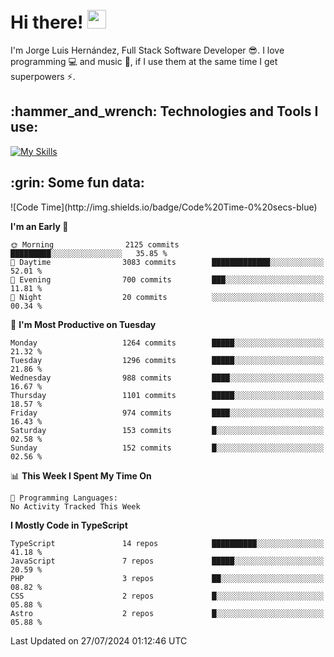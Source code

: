 <h1 align="left">
 <abc>
  <br>Hi there! <img src="https://user-images.githubusercontent.com/42378118/110234147-e3259600-7f4e-11eb-95be-0c4047144dea.gif" width="30"><br>
 </abc>
</h1>

I'm Jorge Luis Hernández, Full Stack Software Developer :sunglasses:. I love programming :computer: and music :musical_score:, if I use them at the same time I get superpowers :zap:. 


<h2 align="left">:hammer_and_wrench: Technologies and Tools I use:</h2>

[![My Skills](https://skillicons.dev/icons?i=js,ts,html,css,py,vue,react,next,nest,postgres,mysql)](https://skillicons.dev)

<h2 align="left">:grin: Some fun data:</h2>
<!--START_SECTION:waka-->
![Code Time](http://img.shields.io/badge/Code%20Time-0%20secs-blue)

**I'm an Early 🐤** 

```text
🌞 Morning                2125 commits        █████████░░░░░░░░░░░░░░░░   35.85 % 
🌆 Daytime                3083 commits        █████████████░░░░░░░░░░░░   52.01 % 
🌃 Evening                700 commits         ███░░░░░░░░░░░░░░░░░░░░░░   11.81 % 
🌙 Night                  20 commits          ░░░░░░░░░░░░░░░░░░░░░░░░░   00.34 % 
```
📅 **I'm Most Productive on Tuesday** 

```text
Monday                   1264 commits        █████░░░░░░░░░░░░░░░░░░░░   21.32 % 
Tuesday                  1296 commits        █████░░░░░░░░░░░░░░░░░░░░   21.86 % 
Wednesday                988 commits         ████░░░░░░░░░░░░░░░░░░░░░   16.67 % 
Thursday                 1101 commits        █████░░░░░░░░░░░░░░░░░░░░   18.57 % 
Friday                   974 commits         ████░░░░░░░░░░░░░░░░░░░░░   16.43 % 
Saturday                 153 commits         █░░░░░░░░░░░░░░░░░░░░░░░░   02.58 % 
Sunday                   152 commits         █░░░░░░░░░░░░░░░░░░░░░░░░   02.56 % 
```


📊 **This Week I Spent My Time On** 

```text
💬 Programming Languages: 
No Activity Tracked This Week
```

**I Mostly Code in TypeScript** 

```text
TypeScript               14 repos            ██████████░░░░░░░░░░░░░░░   41.18 % 
JavaScript               7 repos             █████░░░░░░░░░░░░░░░░░░░░   20.59 % 
PHP                      3 repos             ██░░░░░░░░░░░░░░░░░░░░░░░   08.82 % 
CSS                      2 repos             █░░░░░░░░░░░░░░░░░░░░░░░░   05.88 % 
Astro                    2 repos             █░░░░░░░░░░░░░░░░░░░░░░░░   05.88 % 
```




 Last Updated on 27/07/2024 01:12:46 UTC
<!--END_SECTION:waka-->
